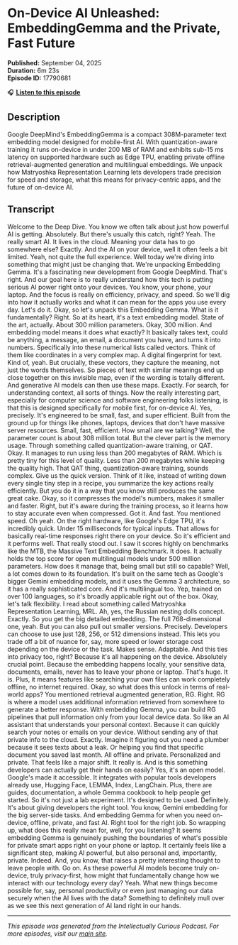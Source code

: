 # On-Device AI Unleashed: EmbeddingGemma and the Private, Fast Future

**Published:** September 04, 2025  
**Duration:** 6m 23s  
**Episode ID:** 17790681

🎧 **[Listen to this episode](https://intellectuallycurious.buzzsprout.com/2529712/episodes/17790681-on-device-ai-unleashed-embeddinggemma-and-the-private-fast-future)**

## Description

<p>Google DeepMind's EmbeddingGemma is a compact 308M-parameter text embedding model designed for mobile-first AI. With quantization-aware training it runs on-device in under 200 MB of RAM and exhibits sub-15 ms latency on supported hardware such as Edge TPU, enabling private offline retrieval-augmented generation and multilingual embeddings. We unpack how Matryoshka Representation Learning lets developers trade precision for speed and storage, what this means for privacy-centric apps, and the future of on-device AI.</p>

## Transcript

Welcome to the Deep Dive. You know we often talk about just how powerful AI is getting. Absolutely. But there's usually this catch, right? Yeah. The really smart AI. It lives in the cloud. Meaning your data has to go somewhere else? Exactly. And the AI on your device, well it often feels a bit limited. Yeah, not quite the full experience. Well today we're diving into something that might just be changing that. We're unpacking Embedding Gemma. It's a fascinating new development from Google DeepMind. That's right. And our goal here is to really understand how this tech is putting serious AI power right onto your devices. You know, your phone, your laptop. And the focus is really on efficiency, privacy, and speed. So we'll dig into how it actually works and what it can mean for the apps you use every day. Let's do it. Okay, so let's unpack this Embedding Gemma. What is it fundamentally? Right. So at its heart, it's a text embedding model. State of the art, actually. About 300 million parameters. Okay, 300 million. And embedding model means it does what exactly? It basically takes text, could be anything, a message, an email, a document you have, and turns it into numbers. Specifically into these numerical lists called vectors. Think of them like coordinates in a very complex map. A digital fingerprint for text. Kind of, yeah. But crucially, these vectors, they capture the meaning, not just the words themselves. So pieces of text with similar meanings end up close together on this invisible map, even if the wording is totally different. And generative AI models can then use these maps. Exactly. For search, for understanding context, all sorts of things. Now the really interesting part, especially for computer science and software engineering folks listening, is that this is designed specifically for mobile first, for on-device AI. Yes, precisely. It's engineered to be small, fast, and super efficient. Built from the ground up for things like phones, laptops, devices that don't have massive server resources. Small, fast, efficient. How small are we talking? Well, the parameter count is about 308 million total. But the clever part is the memory usage. Through something called quantization-aware training, or QAT. Okay. It manages to run using less than 200 megabytes of RAM. Which is pretty tiny for this level of quality. Less than 200 megabytes while keeping the quality high. That QAT thing, quantization-aware training, sounds complex. Give us the quick version. Think of it like, instead of writing down every single tiny step in a recipe, you summarize the key actions really efficiently. But you do it in a way that you know still produces the same great cake. Okay, so it compresses the model's numbers, makes it smaller and faster. Right, but it's aware during the training process, so it learns how to stay accurate even when compressed. Got it. And fast. You mentioned speed. Oh yeah. On the right hardware, like Google's Edge TPU, it's incredibly quick. Under 15 milliseconds for typical inputs. That allows for basically real-time responses right there on your device. So it's efficient and it performs well. That really stood out. I saw it scores highly on benchmarks like the MTB, the Massive Text Embedding Benchmark. It does. It actually holds the top score for open multilingual models under 500 million parameters. How does it manage that, being small but still so capable? Well, a lot comes down to its foundation. It's built on the same tech as Google's bigger Gemini embedding models, and it uses the Gemma 3 architecture, so it has a really sophisticated core. And it's multilingual too. Yep, trained on over 100 languages, so it's broadly applicable right out of the box. Okay, let's talk flexibility. I read about something called Matryoshka Representation Learning, MRL. Ah, yes, the Russian nesting dolls concept. Exactly. So you get the big detailed embedding. The full 768-dimensional one, yeah. But you can also pull out smaller versions. Precisely. Developers can choose to use just 128, 256, or 512 dimensions instead. This lets you trade off a bit of nuance for, say, more speed or lower storage cost depending on the device or the task. Makes sense. Adaptable. And this ties into privacy too, right? Because it's all happening on the device. Absolutely crucial point. Because the embedding happens locally, your sensitive data, documents, emails, never has to leave your phone or laptop. That's huge. It is. Plus, it means features like searching your own files can work completely offline, no internet required. Okay, so what does this unlock in terms of real-world apps? You mentioned retrieval augmented generation, RG. Right. RG is where a model uses additional information retrieved from somewhere to generate a better response. With embedding Gemma, you can build RG pipelines that pull information only from your local device data. So like an AI assistant that understands your personal context. Because it can quickly search your notes or emails on your device. Without sending any of that private info to the cloud. Exactly. Imagine it figuring out you need a plumber because it sees texts about a leak. Or helping you find that specific document you saved last month. All offline and private. Personalized and private. That feels like a major shift. It really is. And is this something developers can actually get their hands on easily? Yes, it's an open model. Google's made it accessible. It integrates with popular tools developers already use, Hugging Face, LEMMA, Index, LangChain. Plus, there are guides, documentation, a whole Gemma cookbook to help people get started. So it's not just a lab experiment. It's designed to be used. Definitely. It's about giving developers the right tool. You know, Gemini embedding for the big server-side tasks. And embedding Gemma for when you need on-device, offline, private, and fast AI. Right tool for the right job. So wrapping up, what does this really mean for, well, for you listening? It seems embedding Gemma is genuinely pushing the boundaries of what's possible for private smart apps right on your phone or laptop. It certainly feels like a significant step, making AI powerful, but also personal and, importantly, private. Indeed. And, you know, that raises a pretty interesting thought to leave people with. Go on. As these powerful AI models become truly on-device, truly privacy-first, how might that fundamentally change how we interact with our technology every day? Yeah. What new things become possible for, say, personal productivity or even just managing our data securely when the AI lives with the data? Something to definitely mull over as we see this next generation of AI land right in our hands.

---
*This episode was generated from the Intellectually Curious Podcast. For more episodes, visit our [main site](https://intellectuallycurious.buzzsprout.com).*
